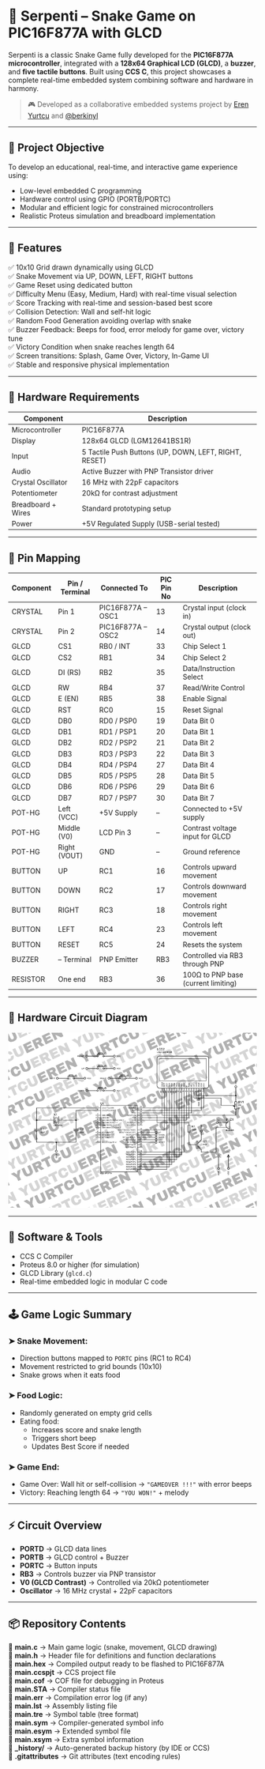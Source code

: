 # 🐍 Serpenti – Snake Game on PIC16F877A with GLCD

Serpenti is a classic Snake Game fully developed for the **PIC16F877A microcontroller**, integrated with a **128x64 Graphical LCD (GLCD)**, a **buzzer**, and **five tactile buttons**. Built using **CCS C**, this project showcases a complete real-time embedded system combining software and hardware in harmony.

> 🎮 Developed as a collaborative embedded systems project by [Eren Yurtcu](https://github.com/erenyurtcu) and [@berkinyl](https://github.com/berkinyl)

---

## 🎯 Project Objective

To develop an educational, real-time, and interactive game experience using:

- Low-level embedded C programming  
- Hardware control using GPIO (PORTB/PORTC)  
- Modular and efficient logic for constrained microcontrollers  
- Realistic Proteus simulation and breadboard implementation  

---

## 🧠 Features

✅ 10x10 Grid drawn dynamically using GLCD  
✅ Snake Movement via UP, DOWN, LEFT, RIGHT buttons  
✅ Game Reset using dedicated button  
✅ Difficulty Menu (Easy, Medium, Hard) with real-time visual selection  
✅ Score Tracking with real-time and session-based best score  
✅ Collision Detection: Wall and self-hit logic  
✅ Random Food Generation avoiding overlap with snake  
✅ Buzzer Feedback: Beeps for food, error melody for game over, victory tune  
✅ Victory Condition when snake reaches length 64  
✅ Screen transitions: Splash, Game Over, Victory, In-Game UI  
✅ Stable and responsive physical implementation  

---

## 🔌 Hardware Requirements

| Component         | Description                                      |
|------------------|--------------------------------------------------|
| Microcontroller   | PIC16F877A                                       |
| Display           | 128x64 GLCD (LGM12641BS1R)                       |
| Input             | 5 Tactile Push Buttons (UP, DOWN, LEFT, RIGHT, RESET) |
| Audio             | Active Buzzer with PNP Transistor driver         |
| Crystal Oscillator| 16 MHz with 22pF capacitors                      |
| Potentiometer     | 20kΩ for contrast adjustment                     |
| Breadboard + Wires| Standard prototyping setup                      |
| Power             | +5V Regulated Supply (USB-serial tested)         |

---

## 📌 Pin Mapping

| Component | Pin / Terminal | Connected To           | PIC Pin No | Description                                |
|-----------|----------------|------------------------|------------|--------------------------------------------|
| CRYSTAL   | Pin 1          | PIC16F877A – OSC1      | 13         | Crystal input (clock in)                   |
| CRYSTAL   | Pin 2          | PIC16F877A – OSC2      | 14         | Crystal output (clock out)                 |
| GLCD      | CS1            | RB0 / INT              | 33         | Chip Select 1                              |
| GLCD      | CS2            | RB1                    | 34         | Chip Select 2                              |
| GLCD      | DI (RS)        | RB2                    | 35         | Data/Instruction Select                    |
| GLCD      | RW             | RB4                    | 37         | Read/Write Control                         |
| GLCD      | E (EN)         | RB5                    | 38         | Enable Signal                              |
| GLCD      | RST            | RC0                    | 15         | Reset Signal                               |
| GLCD      | DB0            | RD0 / PSP0             | 19         | Data Bit 0                                 |
| GLCD      | DB1            | RD1 / PSP1             | 20         | Data Bit 1                                 |
| GLCD      | DB2            | RD2 / PSP2             | 21         | Data Bit 2                                 |
| GLCD      | DB3            | RD3 / PSP3             | 22         | Data Bit 3                                 |
| GLCD      | DB4            | RD4 / PSP4             | 27         | Data Bit 4                                 |
| GLCD      | DB5            | RD5 / PSP5             | 28         | Data Bit 5                                 |
| GLCD      | DB6            | RD6 / PSP6             | 29         | Data Bit 6                                 |
| GLCD      | DB7            | RD7 / PSP7             | 30         | Data Bit 7                                 |
| POT-HG    | Left (VCC)     | +5V Supply             | –          | Connected to +5V supply                    |
| POT-HG    | Middle (V0)    | LCD Pin 3              | –          | Contrast voltage input for GLCD           |
| POT-HG    | Right (VOUT)   | GND                    | –          | Ground reference                           |
| BUTTON    | UP             | RC1                    | 16         | Controls upward movement                   |
| BUTTON    | DOWN           | RC2                    | 17         | Controls downward movement                 |
| BUTTON    | RIGHT          | RC3                    | 18         | Controls right movement                    |
| BUTTON    | LEFT           | RC4                    | 23         | Controls left movement                     |
| BUTTON    | RESET          | RC5                    | 24         | Resets the system                          |
| BUZZER    | – Terminal     | PNP Emitter            | RB3        | Controlled via RB3 through PNP             |
| RESISTOR  | One end        | RB3                    | 36         | 100Ω to PNP base (current limiting)        |

---

## 🔩 Hardware Circuit Diagram

![Circuit Diagram](circuit_diagram.png)
  
---

## 🔧 Software & Tools

- CCS C Compiler  
- Proteus 8.0 or higher (for simulation)  
- GLCD Library (`glcd.c`)  
- Real-time embedded logic in modular C code  

---

## 🕹️ Game Logic Summary

### ➤ Snake Movement:
- Direction buttons mapped to `PORTC` pins (RC1 to RC4)  
- Movement restricted to grid bounds (10x10)  
- Snake grows when it eats food  

### ➤ Food Logic:
- Randomly generated on empty grid cells  
- Eating food:  
  - Increases score and snake length  
  - Triggers short beep  
  - Updates Best Score if needed  

### ➤ Game End:
- Game Over: Wall hit or self-collision → `"GAMEOVER !!!"` with error beeps  
- Victory: Reaching length 64 → `"YOU WON!"` + melody  

---

## ⚡ Circuit Overview

- **PORTD** → GLCD data lines  
- **PORTB** → GLCD control + Buzzer  
- **PORTC** → Button inputs  
- **RB3** → Controls buzzer via PNP transistor  
- **V0 (GLCD Contrast)** → Controlled via 20kΩ potentiometer  
- **Oscillator** → 16 MHz crystal + 22pF capacitors  

---

## 📦 Repository Contents

📄 **main.c** → Main game logic (snake, movement, GLCD drawing)  
📄 **main.h** → Header file for definitions and function declarations  
📄 **main.hex** → Compiled output ready to be flashed to PIC16F877A  
📄 **main.ccspjt** → CCS project file  
📄 **main.cof** → COF file for debugging in Proteus  
📄 **main.STA** → Compiler status file  
📄 **main.err** → Compilation error log (if any)  
📄 **main.lst** → Assembly listing file  
📄 **main.tre** → Symbol table (tree format)  
📄 **main.sym** → Compiler-generated symbol info  
📄 **main.esym** → Extended symbol file  
📄 **main.xsym** → Extra symbol information  
📁 **_history/** → Auto-generated backup history (by IDE or CCS)  
📄 **.gitattributes** → Git attributes (text encoding rules)  
